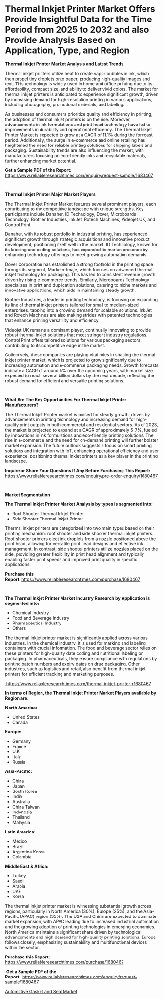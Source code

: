 <p><h1>Thermal Inkjet Printer Market Offers Provide Insightful Data for the Time Period from 2025 to 2032 and also Provide Analysis Based on Application, Type, and Region</h1></p><p><strong>Thermal Inkjet Printer Market Analysis and Latest Trends</strong></p>
<p><p>Thermal inkjet printers utilize heat to create vapor bubbles in ink, which then propel tiny droplets onto paper, producing high-quality images and text. This technology is widely used in home and office printing due to its affordability, compact size, and ability to deliver vivid colors. The market for thermal inkjet printers is anticipated to experience significant growth, driven by increasing demand for high-resolution printing in various applications, including photography, promotional materials, and labeling.</p><p>As businesses and consumers prioritize quality and efficiency in printing, the adoption of thermal inkjet printers is on the rise. Moreover, advancements in ink formulations and print head technology have led to improvements in durability and operational efficiency. The Thermal Inkjet Printer Market is expected to grow at a CAGR of 11.1% during the forecast period. Additionally, the surge in e-commerce and online retailing has heightened the need for reliable printing solutions for shipping labels and packaging. Sustainability trends are also influencing the market, with manufacturers focusing on eco-friendly inks and recyclable materials, further enhancing market potential.</p></p>
<p><strong>Get a Sample PDF of the Report:&nbsp;</strong> <a href="https://www.reliableresearchtimes.com/enquiry/request-sample/1680467?utm_campaign=2631&utm_medium=2&utm_source=Github&utm_content=ia&utm_term=24032025&utm_id=thermal-inkjet-printer">https://www.reliableresearchtimes.com/enquiry/request-sample/1680467</a></p>
<p>&nbsp;</p>
<p><strong>Thermal Inkjet Printer Major Market Players</strong></p>
<p><p>The Thermal Inkjet Printer Market features several prominent players, each contributing to the competitive landscape with unique strengths. Key participants include Danaher, ID Technology, Dover, Microboards Technology, Brother Industries, InkJet, Rotech Machines, Videojet UK, and Control Print.</p><p>Danaher, with its robust portfolio in industrial printing, has experienced significant growth through strategic acquisitions and innovative product development, positioning itself well in the market. ID Technology, known for its labeling and coding solutions, has expanded its market presence by enhancing technology offerings to meet growing automation demands.</p><p>Dover Corporation has established a strong foothold in the printing space through its segment, Markem-Imaje, which focuses on advanced thermal inkjet technology for packaging. This has led to consistent revenue growth driven by rising e-commerce trends. Similarly, Microboards Technology specializes in print and duplication solutions, catering to niche markets and innovative applications, which aids in maintaining steady growth.</p><p>Brother Industries, a leader in printing technology, is focusing on expanding its line of thermal inkjet printers tailored for small to medium-sized enterprises, tapping into a growing demand for scalable solutions. InkJet and Rotech Machines are also making strides with patented technologies that enhance printing versatility and efficiency.</p><p>Videojet UK remains a dominant player, continually innovating to provide robust thermal inkjet solutions that meet stringent industry regulations. Control Print offers tailored solutions for various packaging sectors, contributing to its competitive edge in the market.</p><p>Collectively, these companies are playing vital roles in shaping the thermal inkjet printer market, which is projected to grow significantly due to increasing automation and e-commerce packaging needs. Growth forecasts indicate a CAGR of around 5% over the upcoming years, with market size expected to reach several billion dollars by the next decade, reflecting the robust demand for efficient and versatile printing solutions.</p></p>
<p>&nbsp;</p>
<p><strong>What Are The Key Opportunities For Thermal Inkjet Printer Manufacturers?</strong></p>
<p><p>The Thermal Inkjet Printer market is poised for steady growth, driven by advancements in printing technology and increasing demand for high-quality print outputs in both commercial and residential sectors. As of 2023, the market is projected to expand at a CAGR of approximately 5-7%, fueled by innovations in ink formulations and eco-friendly printing solutions. The rise in e-commerce and the need for on-demand printing will further bolster market expansion. The future outlook suggests a focus on smart printing solutions and integration with IoT, enhancing operational efficiency and user experience, positioning thermal inkjet printers as a key player in the printing landscape.</p></p>
<p><strong>Inquire or Share Your Questions If Any Before Purchasing This Report:</strong> <a href="https://www.reliableresearchtimes.com/enquiry/pre-order-enquiry/1680467?utm_campaign=2631&utm_medium=2&utm_source=Github&utm_content=ia&utm_term=24032025&utm_id=thermal-inkjet-printer">https://www.reliableresearchtimes.com/enquiry/pre-order-enquiry/1680467</a></p>
<p>&nbsp;</p>
<p><strong>Market Segmentation</strong></p>
<p><strong>The Thermal Inkjet Printer Market Analysis by types is segmented into:</strong></p>
<p><ul><li>Roof Shooter Thermal Inkjet Printer</li><li>Side Shooter Thermal Inkjet Printer</li></ul></p>
<p><p>Thermal inkjet printers are categorized into two main types based on their printing mechanism: roof shooter and side shooter thermal inkjet printers. Roof shooter printers eject ink droplets from a nozzle positioned above the print head, allowing for versatile print head designs and effective ink management. In contrast, side shooter printers utilize nozzles placed on the side, providing greater flexibility in print head alignment and typically enabling faster print speeds and improved print quality in specific applications.</p></p>
<p><strong>Purchase this Report:&nbsp;</strong><a href="https://www.reliableresearchtimes.com/purchase/1680467?utm_campaign=2631&utm_medium=2&utm_source=Github&utm_content=ia&utm_term=24032025&utm_id=thermal-inkjet-printer">https://www.reliableresearchtimes.com/purchase/1680467</a></p>
<p>&nbsp;</p>
<p><strong>The Thermal Inkjet Printer Market Industry Research by Application is segmented into:</strong></p>
<p><ul><li>Chemical Industry</li><li>Food and Beverage Industry</li><li>Pharmaceutical Industry</li><li>Others</li></ul></p>
<p><p>The thermal inkjet printer market is significantly applied across various industries. In the chemical industry, it is used for marking and labeling containers with crucial information. The food and beverage sector relies on these printers for high-quality date coding and nutritional labeling on packaging. In pharmaceuticals, they ensure compliance with regulations by printing batch numbers and expiry dates on drug packaging. Other industries, such as logistics and retail, also benefit from thermal inkjet printers for efficient tracking and marketing purposes.</p></p>
<p><a href="https://www.reliableresearchtimes.com/thermal-inkjet-printer-r1680467?utm_campaign=2631&utm_medium=2&utm_source=Github&utm_content=ia&utm_term=24032025&utm_id=thermal-inkjet-printer">&nbsp;https://www.reliableresearchtimes.com/thermal-inkjet-printer-r1680467</a></p>
<p><strong>In terms of Region, the Thermal Inkjet Printer Market Players available by Region are:</strong></p>
<p>
    <p> <strong> North America: </strong>
        <ul>
            <li>United States</li>
            <li>Canada</li>
        </ul>
        </p> 
    <p> <strong> Europe: </strong>
        <ul>
            <li>Germany</li>
            <li>France</li>
            <li>U.K.</li>
            <li>Italy</li>
            <li>Russia</li>
        </ul>
        </p> 
    <p> <strong> Asia-Pacific: </strong>
        <ul>
            <li>China</li>
            <li>Japan</li>
            <li>South Korea</li>
            <li>India</li>
            <li>Australia</li>
            <li>China Taiwan</li>
            <li>Indonesia</li>
            <li>Thailand</li>
            <li>Malaysia</li>
        </ul>
        </p> 
    <p> <strong> Latin America: </strong>
        <ul>
            <li>Mexico</li>
            <li>Brazil</li>
            <li>Argentina Korea</li>
            <li>Colombia</li>
        </ul>
        </p> 
    <p> <strong> Middle East & Africa: </strong>
        <ul>
            <li>Turkey</li>
            <li>Saudi</li>
            <li>Arabia</li>
            <li>UAE</li>
            <li>Korea</li>
        </ul>
    </p>
    </p>
<p><p>The thermal inkjet printer market is witnessing substantial growth across regions, particularly in North America (30%), Europe (25%), and the Asia-Pacific (APAC) region (35%). The USA and China are expected to dominate market expansion, with APAC leading due to increased industrial automation and the growing adoption of printing technologies in emerging economies. North America maintains a significant share driven by technological advancements and high demand for high-quality printing solutions. Europe follows closely, emphasizing sustainability and multifunctional devices within the sector.</p></p>
<p><strong>Purchase this Report: </strong><a href="https://www.reliableresearchtimes.com/purchase/1680467?utm_campaign=2631&utm_medium=2&utm_source=Github&utm_content=ia&utm_term=24032025&utm_id=thermal-inkjet-printer">https://www.reliableresearchtimes.com/purchase/1680467</a></p>
<p>&nbsp;<strong>Get a Sample PDF of the Report:&nbsp;&nbsp;</strong><a href="https://www.reliableresearchtimes.com/enquiry/request-sample/1680467?utm_campaign=2631&utm_medium=2&utm_source=Github&utm_content=ia&utm_term=24032025&utm_id=thermal-inkjet-printer">https://www.reliableresearchtimes.com/enquiry/request-sample/1680467</a></p>
<p><strong></strong></p>
<p><p><a href="https://github.com/skerretflossie9297/Market-Research-Report-List-1/blob/main/automotive-gasket-and-seal-market.md?utm_campaign=2631&utm_medium=2&utm_source=Github&utm_content=ia&utm_term=24032025&utm_id=thermal-inkjet-printer">Automotive Gasket and Seal Market</a></p></p>